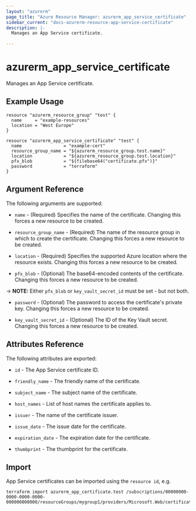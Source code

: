 ```yaml
---
layout: "azurerm"
page_title: "Azure Resource Manager: azurerm_app_service_certificate"
sidebar_current: "docs-azurerm-resource-app-service-certificate"
description: |-
  Manages an App Service certificate.

---
```


# azurerm_app_service_certificate

Manages an App Service certificate.

## Example Usage

```hcl
resource "azurerm_resource_group" "test" {
  name     = "example-resources"
  location = "West Europe"
}

resource "azurerm_app_service_certificate" "test" {
  name                = "example-cert"
  resource_group_name = "${azurerm_resource_group.test.name}"
  location            = "${azurerm_resource_group.test.location}"
  pfx_blob            = "${filebase64("certificate.pfx")}"
  password            = "terraform"
}
```

## Argument Reference

The following arguments are supported:

* `name` - (Required) Specifies the name of the certificate. Changing this forces a new resource to be created.

* `resource_group_name` - (Required) The name of the resource group in which to create the certificate. Changing this forces a new resource to be created.

* `location` - (Required) Specifies the supported Azure location where the resource exists. Changing this forces a new resource to be created.

* `pfx_blob` - (Optional) The base64-encoded contents of the certificate. Changing this forces a new resource to be created.

-> **NOTE:** Either `pfx_blob` or `key_vault_secret_id` must be set - but not both.

* `password` - (Optional) The password to access the certificate's private key. Changing this forces a new resource to be created.

* `key_vault_secret_id` - (Optional) The ID of the Key Vault secret. Changing this forces a new resource to be created.

## Attributes Reference

The following attributes are exported:

* `id` - The App Service certificate ID.

* `friendly_name` - The friendly name of the certificate.

* `subject_name` - The subject name of the certificate.

* `host_names` - List of host names the certificate applies to.

* `issuer` - The name of the certificate issuer.

* `issue_date` - The issue date for the certificate.

* `expiration_date` - The expiration date for the certificate.

* `thumbprint` - The thumbprint for the certificate.

## Import

App Service certificates can be imported using the `resource id`, e.g.

```shell
terraform import azurerm_app_certificate.test /subscriptions/00000000-0000-0000-0000-000000000000/resourceGroups/mygroup1/providers/Microsoft.Web/certificates/certificate1
```

